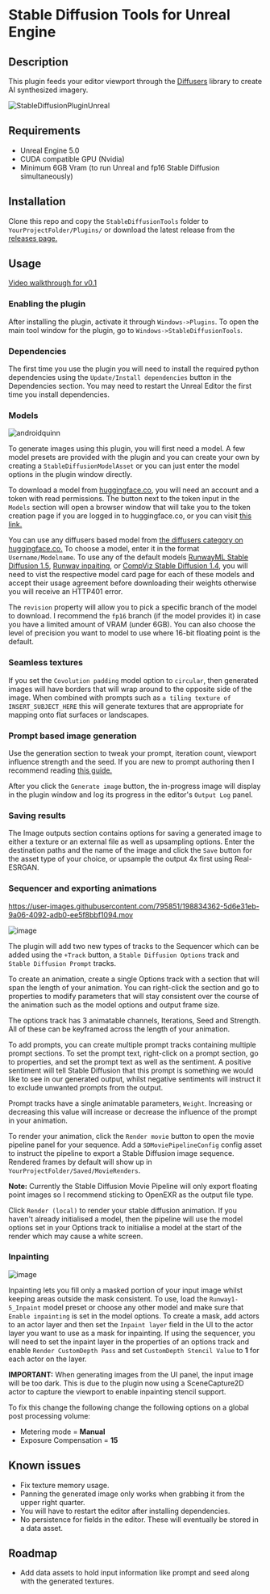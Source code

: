 Stable Diffusion Tools for Unreal Engine
========================================

Description
-----------
This plugin feeds your editor viewport through the [Diffusers](https://github.com/huggingface/diffusers) library to create AI synthesized imagery.

![StableDiffusionPluginUnreal](https://user-images.githubusercontent.com/795851/195005569-b7b33432-a981-4f76-81d5-d9948861fd84.png)

Requirements
------------

* Unreal Engine 5.0
* CUDA compatible GPU (Nvidia)
* Minimum 6GB Vram (to run Unreal and fp16 Stable Diffusion simultaneously)


Installation
------------
Clone this repo and copy the `StableDiffusionTools` folder to `YourProjectFolder/Plugins/` or download the latest release from the [releases page.](https://github.com/Mystfit/Unreal-StableDiffusionTools/releases)

Usage
-----
[Video walkthrough for v0.1](https://youtu.be/dihSydSkd4I)

### Enabling the plugin
After installing the plugin, activate it through `Windows->Plugins`. To open the main tool window for the plugin, go to `Windows->StableDiffusionTools`.

### Dependencies
The first time you use the plugin you will need to install the required python dependencies using the `Update/Install dependencies` button in the Dependencies section. You may need to restart the Unreal Editor the first time you install dependencies.

### Models

![androidquinn](https://user-images.githubusercontent.com/795851/197150314-1b2fee89-3670-47ff-a9ab-473243ba544c.gif)

To generate images using this plugin, you will first need a model. A few model presets are provided with the plugin and you can create your own by creating a `StableDiffusionModelAsset` or you can just enter the model options in the plugin window directly.

To download a model from [huggingface.co](https://huggingface.co), you will need an account and a token with read permissions. The button next to the token input in the `Models` section will open a browser window that will take you to the token creation page if you are logged in to huggingface.co, or you can visit [this link.](https://huggingface.co/settings/tokens)

You can use any diffusers based model from [the diffusers category on huggingface.co.](https://huggingface.co/models?library=diffusers) To choose a model, enter it in the format `Username/Modelname`. To use any of the default models [RunwayML Stable Diffusion 1.5](https://huggingface.co/runwayml/stable-diffusion-v1-5), [Runway inpaiting](https://huggingface.co/runwayml/stable-diffusion-inpainting), or [CompViz Stable Diffusion 1.4](https://huggingface.co/CompVis/stable-diffusion-v1-4), you will need to vist the respective model card page for each of these models and accept their usage agreement before downloading their weights otherwise you will receive an HTTP401 error. 

The `revision` property will allow you to pick a specific branch of the model to download. I recommend the `fp16` branch (if the model provides it) in case you have a limited amount of VRAM (under 6GB). You can also choose the level of precision you want to model to use where 16-bit floating point is the default.

### Seamless textures

If you set the `Covolution padding` model option to `circular`, then generated images will have borders that will wrap around to the opposite side of the image. When combined with prompts such as `a tiling texture of INSERT_SUBJECT_HERE` this will generate textures that are appropriate for mapping onto flat surfaces or landscapes.

### Prompt based image generation

Use the generation section to tweak your prompt, iteration count, viewport influence strength and the seed. If you are new to prompt authoring then I recommend reading [this guide.](https://www.howtogeek.com/833169/how-to-write-an-awesome-stable-diffusion-prompt/)

After you click the `Generate image` button, the in-progress image will display in the plugin window and log its progress in the editor's `Output Log` panel.

### Saving results

The Image outputs section contains options for saving a generated image to either a texture or an external file as well as upsampling options. Enter the destination paths and the name of the image and click the `Save` button for the asset type of your choice, or upsample the output 4x first using Real-ESRGAN.

### Sequencer and exporting animations

https://user-images.githubusercontent.com/795851/198834362-5d6e31eb-9a06-4092-adb0-ee5f8bbf1094.mov

![image](https://user-images.githubusercontent.com/795851/196573891-09b07713-5a29-4bde-8592-f028c28b32f3.png)

The plugin will add two new types of tracks to the Sequencer which can be added using the `+Track` button, a `Stable Diffusion Options` track and `Stable Diffusion Prompt` tracks. 

To create an animation, create a single Options track with a section that will span the length of your animation. You can right-click the section and go to properties to modify parameters that will stay consistent over the course of the animation such as the model options and output frame size. 

The options track has 3 animatable channels, Iterations, Seed and Strength. All of these can be keyframed across the length of your animation.

To add prompts, you can create multiple prompt tracks containing multiple prompt sections. To set the prompt text, right-click on a prompt section, go to properties, and set the prompt text as well as the sentiment. A positive sentiment will tell Stable Diffusion that this prompt is something we would like to see in our generated output, whilst negative sentiments will instruct it to exclude unwanted prompts from the output.

Prompt tracks have a single animatable parameters, `Weight`. Increasing or decreasing this value will increase or decrease the influence of the prompt in your animation.

To render your animation, click the `Render movie` button to open the movie pipeline panel for your sequence. Add a `SDMoviePipelineConfig` config asset to instruct the pipeline to export a Stable Diffusion image sequence. Rendered frames by default will show up in `YourProjectFolder/Saved/MovieRenders`.

**Note:** Currently the Stable Diffusion Movie Pipeline will only export floating point images so I recommend sticking to OpenEXR as the output file type.

Click `Render (local)` to render your stable diffusion animation. If you haven't already initialised a model, then the pipeline will use the model options set in your Options track to initialise a model at the start of the render which may cause a white screen.

### Inpainting

![image](https://user-images.githubusercontent.com/795851/200820616-dd505989-2dc6-475d-9986-61e3abf26dd0.png)

Inpainting lets you fill only a masked portion of your input image whilst keeping areas outside the mask consistent. To use, load the `Runway1-5_Inpaint` model preset or choose any other model and make sure that `Enable inpainting` is set in the model options. To create a mask, add actors to an actor layer and then set the `Inpaint layer` field in the UI to the actor layer you want to use as a mask for inpainting. If using the sequencer, you will need to set the inpaint layer in the properties of an options track and enable `Render CustomDepth Pass` and set `CustomDepth Stencil Value` to **1** for each actor on the layer.

**IMPORTANT:** When generating images from the UI panel, the input image will be too dark. This is due to the plugin now using a SceneCapture2D actor to capture the viewport to enable inpainting stencil support.

To fix this change the following change the following options on a global post processing volume:
- Metering mode = **Manual**
- Exposure Compensation = **15**


## Known issues

* Fix texture memory usage.
* Panning the generated image only works when grabbing it from the upper right quarter.
* You will have to restart the editor after installing dependencies.
* No persistence for fields in the editor. These will eventually be stored in a data asset.

## Roadmap

* Add data assets to hold input information like prompt and seed along with the generated textures.
   
